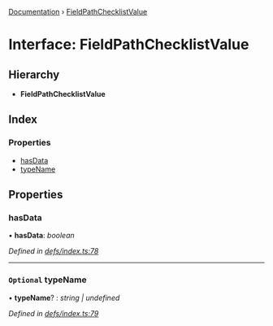 [Documentation](../README.md) › [FieldPathChecklistValue](fieldpathchecklistvalue.md)

# Interface: FieldPathChecklistValue

## Hierarchy

* **FieldPathChecklistValue**

## Index

### Properties

* [hasData](fieldpathchecklistvalue.md#hasdata)
* [typeName](fieldpathchecklistvalue.md#optional-typename)

## Properties

###  hasData

• **hasData**: *boolean*

*Defined in [defs/index.ts:78](https://github.com/badbatch/graphql-box/blob/7974018/packages/cache-manager/src/defs/index.ts#L78)*

___

### `Optional` typeName

• **typeName**? : *string | undefined*

*Defined in [defs/index.ts:79](https://github.com/badbatch/graphql-box/blob/7974018/packages/cache-manager/src/defs/index.ts#L79)*
